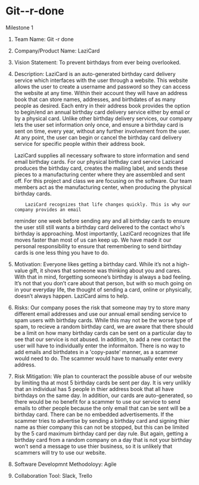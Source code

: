 # Git--r-done

Milestone 1

1. Team Name: Git -r done 
2. Company/Product Name: LaziCard
3. Vision Statement: To prevent birthdays from ever being overlooked.
4. Description: 
          LaziCard is an auto-generated birthday card delivery service which interfaces with the 
     user through a website. This website allows the user to create a username and password so 
     they can access the website at any time. Within their account they will have an address book 
     that can store names, addresses, and birthdates of as many people as desired. Each entry in 
     their address book provides the option to begin/end an annual birthday card delivery service either 
     by email or by a physical card. Unlike other birthday delivery services, our company lets the 
     user set information only once, and ensure a birthday card is sent on time, every year, 
     without any further involvement from the user. At any point, the user can begin or cancel 
     the birthday card delivery service for specific people within their address book. 
         
	 LaziCard supplies all necessary software to store information and send email birthday cards.
     For our physical birthday card service Lazicard produces the birthday card, creates the mailing label,
     and sends these pieces to a manufacturing center where they are assembled and sent off. 
     For this project and class we are focusing on the software. Our team members act as
     the manufacturing center, when producing the physical birthday cards.
	       
	       LaziCard recognizes that life changes quickly. This is why our company provides an email 
     reminder one week before sending any and all birthday cards to ensure the user still 
     still wants a birthday card delivered to the contact who's birthday is approaching. Most importantly, 
     LaziCard recognizes that life moves faster than most of us can keep up. We have made it our 
     personal responsibility to ensure that remembering to send birthday cards is one less 
     thing you have to do.
5. Motivation: 
         Everyone likes getting a birthday card. While it’s not a high-value gift, 
     it shows that someone was thinking about you and cares. With that in mind, forgetting 
     someone’s birthday is always a bad feeling. It’s not that you don’t care about that 
     person, but with so much going on in your everyday life, the thought of sending a card, 
     online or physically, doesn’t always happen. LaziCard aims to help.
6. Risks: 
        Our company poses the risk that someone may try to store many different email addresses
     and use our annual email sending service to spam users with birthday cards. While this may
     not be the worse type of spam, to recieve a random birthday card, we are aware that there should 
     be a limit on how many birthday cards can be sent on a particular day to see that our service is not abused. 
     In addition, to add a new contact the user will have to individually enter the informaiton. There
     is no way to add emails and birthdates in a 'copy-paste' manner, as a scammer would need to do. 
     The scammer would have to manually enter every address.
7. Risk Mitigation:
        We plan to counteract the possible abuse of our website by limiting tha at most 5 birthday cards be sent 
     per day. It is very unlikly that an individual has 5 people in thier address book that all have
     birthdays on the same day. In addition, our cards are auto-generated, so there would be 
     no benefit for a scammer to use our service to send emails to other people because the only
     email that can be sent will be a birthday card. There can be no embedded advertisements. If the scammer 
     tries to advertise by sending a birthday card and signing thier name as thier company this can not 
     be stopped, but this can be limited by the 5 card maximum birthday card per day rule. But again, getting
     a birthday card from a random company on a day that is not your birthday won't send a message
     to use thier business, so it is unlikely that scammers will try to use our website. 
8. Software Developmnt Methodoloyy: Agile
9. Collaboration Tool: Slack, Trello
          
         

      
